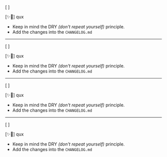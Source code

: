 [ ]

[✨🦉] qux

-   Keep in mind the DRY _(don't repeat yourself)_ principle.
-   Add the changes into the `CHANGELOG.md`

---

[ ]

[✨🦉] qux

-   Keep in mind the DRY _(don't repeat yourself)_ principle.
-   Add the changes into the `CHANGELOG.md`

---

[ ]

[✨🦉] qux

-   Keep in mind the DRY _(don't repeat yourself)_ principle.
-   Add the changes into the `CHANGELOG.md`

---

[ ]

[✨🦉] qux

-   Keep in mind the DRY _(don't repeat yourself)_ principle.
-   Add the changes into the `CHANGELOG.md`